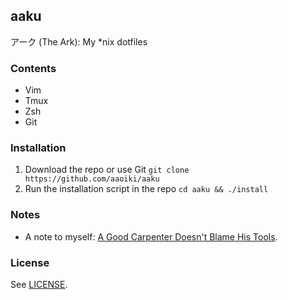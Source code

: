 aaku
---

アーク (The Ark): My *nix dotfiles

### Contents

- Vim
- Tmux
- Zsh
- Git

### Installation

1. Download the repo or use Git `git clone https://github.com/aaoiki/aaku`
2. Run the installation script in the repo `cd aaku && ./install`

### Notes

- A note to myself: [A Good Carpenter Doesn't Blame His Tools](https://aaoiki.github.io/blog/the-dotfiles).

### License

See [LICENSE](https://github.com/aaoiki/aaku/blob/master/LICENSE).
